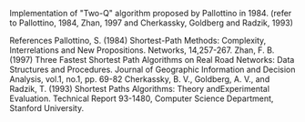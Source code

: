 Implementation of "Two-Q" algorithm proposed by Pallottino in 1984.
(refer to Pallottino, 1984, Zhan, 1997 and Cherkassky, Goldberg and Radzik, 1993)

References
Pallottino, S. (1984) Shortest-Path Methods: Complexity, Interrelations and New Propositions.
Networks, 14,257-267.
Zhan, F. B. (1997) Three Fastest Shortest Path Algorithms on Real Road Networks: Data Structures
and Procedures. Journal of Geographic Information and Decision Analysis, vol.1, no.1, pp. 69-82
Cherkassky, B. V., Goldberg, A. V., and Radzik, T. (1993) Shortest Paths Algorithms: Theory
andExperimental Evaluation. Technical Report 93-1480, Computer Science Department, Stanford
University.
